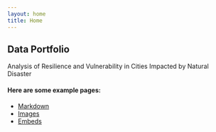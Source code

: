 ```yaml
---
layout: home
title: Home
---
```


## Data Portfolio
Analysis of Resilience and Vulnerability in Cities Impacted by Natural Disaster
#### Here are some example pages:

- [Markdown](02-markdown-examples)
- [Images](03-images-examples)
- [Embeds](04-embeds-examples)
